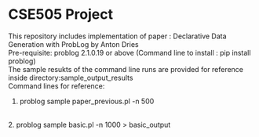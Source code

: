 # CSE505 Project
This repository includes implementation of paper : Declarative Data Generation with ProbLog by Anton Dries
<br />
Pre-requisite: problog 2.1.0.19 or above (Command line to install : pip install problog)
<br />
The sample resukts of the command line runs are provided for reference inside directory:sample_output_results
<br />
Command lines for reference:
<br />
1. problog sample paper_previous.pl -n 500
<br />
2. problog sample basic.pl -n 1000 > basic_output
